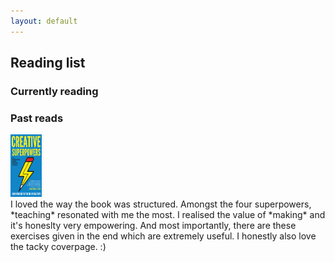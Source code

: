 ```yaml
---
layout: default
---
```


## Reading list 

### Currently reading

### Past reads

<img src="/Book Covers/CreativeSuperpowers.png" width="50" height="100">
<br> I loved the way the book was structured. Amongst the four superpowers, *teaching* resonated with me the most. I realised the value of *making* and it's honeslty very empowering. And most importantly, there are these exercises given in the end which are extremely useful. I honestly also love the tacky coverpage. :)

<!---
![Creative Superpowers!](/Book Covers/CreativeSuperpowers.png "Creative Superpowers")
-->


